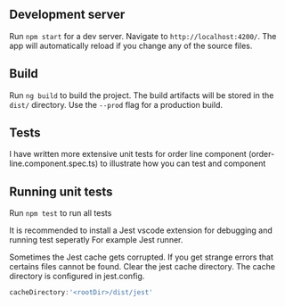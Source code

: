 
## Development server

Run `npm start` for a dev server. Navigate to `http://localhost:4200/`. The app will automatically reload if you change any of the source files.

## Build

Run `ng build` to build the project. The build artifacts will be stored in the `dist/` directory. Use the `--prod` flag for a production build.

## Tests

I have written more extensive unit tests for order line component (order-line.component.spec.ts)
to illustrate how you can test and component

## Running unit tests

Run `npm test` to run all tests

It is recommended to install a Jest vscode extension for
debugging and running test seperatly
For example Jest runner.

Sometimes the Jest cache gets corrupted. If you get strange errors that certains files cannot be found.
Clear the jest cache directory. The cache directory is configured in jest.config.

```javascript
cacheDirectory:'<rootDir>/dist/jest'
```
